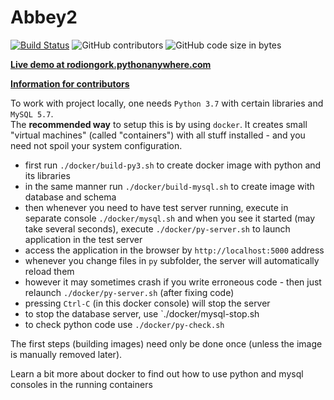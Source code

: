 # Abbey2

[![Build Status](https://travis-ci.org/CodeAbbey/abbey2.svg?branch=master)](https://travis-ci.org/CodeAbbey/abbey2)
![GitHub contributors](https://img.shields.io/github/contributors/CodeAbbey/abbey2.svg)
![GitHub code size in bytes](https://img.shields.io/github/languages/code-size/CodeAbbey/abbey2.svg)

**[Live demo at rodiongork.pythonanywhere.com](https://rodiongork.pythonanywhere.com/)**

**[Information for contributors](https://github.com/CodeAbbey/abbey2/wiki)**

To work with project locally, one needs `Python 3.7` with certain libraries and `MySQL 5.7`.  
The **recommended way** to setup this is by using `docker`. It creates small "virtual machines" (called "containers")
with all stuff installed - and you need not spoil your system configuration.

- first run `./docker/build-py3.sh` to create docker image with python and its libraries
- in the same manner run `./docker/build-mysql.sh` to create image with database and schema
- then whenever you need to have test server running, execute in separate console `./docker/mysql.sh` and
    when you see it started (may take several seconds), execute `./docker/py-server.sh`
    to launch application in the test server
- access the application in the browser by `http://localhost:5000` address
- whenever you change files in `py` subfolder, the server will automatically reload them
- however it may sometimes crash if you write erroneous code - then just relaunch `./docker/py-server.sh` (after fixing code)
- pressing `Ctrl-C` (in this docker console) will stop the server
- to stop the database server, use `./docker/mysql-stop.sh
- to check python code use `./docker/py-check.sh`

The first steps (building images) need only be done once (unless the image is manually removed later).

Learn a bit more about docker to find out how to use python and mysql consoles in the running containers
